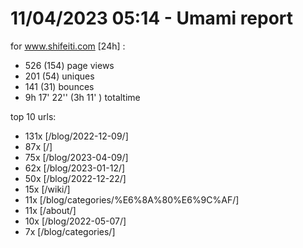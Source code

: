 # 11/04/2023 05:14 - Umami report
for www.shifeiti.com [24h] :

 - 526 (154) page views
 - 201 (54) uniques
 - 141 (31) bounces
 - 9h 17' 22'' (3h 11' ) totaltime


top 10 urls:
 - 131x [/blog/2022-12-09/]
 - 87x [/]
 - 75x [/blog/2023-04-09/]
 - 62x [/blog/2023-01-12/]
 - 50x [/blog/2022-12-22/]
 - 15x [/wiki/]
 - 11x [/blog/categories/%E6%8A%80%E6%9C%AF/]
 - 11x [/about/]
 - 10x [/blog/2022-05-07/]
 - 7x [/blog/categories/]


